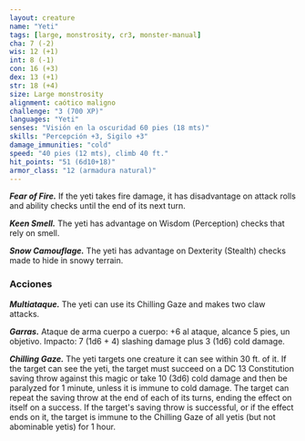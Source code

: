 ```yaml
---
layout: creature
name: "Yeti"
tags: [large, monstrosity, cr3, monster-manual]
cha: 7 (-2)
wis: 12 (+1)
int: 8 (-1)
con: 16 (+3)
dex: 13 (+1)
str: 18 (+4)
size: Large monstrosity
alignment: caótico maligno
challenge: "3 (700 XP)"
languages: "Yeti"
senses: "Visión en la oscuridad 60 pies (18 mts)"
skills: "Percepción +3, Sigilo +3"
damage_immunities: "cold"
speed: "40 pies (12 mts), climb 40 ft."
hit_points: "51 (6d10+18)"
armor_class: "12 (armadura natural)"
---
```


***Fear of Fire.*** If the yeti takes fire damage, it has disadvantage on attack rolls and ability checks until the end of its next turn.

***Keen Smell.*** The yeti has advantage on Wisdom (Perception) checks that rely on smell.

***Snow Camouflage.*** The yeti has advantage on Dexterity (Stealth) checks made to hide in snowy terrain.

### Acciones

***Multiataque.*** The yeti can use its Chilling Gaze and makes two claw attacks.

***Garras.*** Ataque de arma cuerpo a cuerpo: +6 al ataque, alcance 5 pies, un objetivo. Impacto: 7 (1d6 + 4) slashing damage plus 3 (1d6) cold damage.

***Chilling Gaze.*** The yeti targets one creature it can see within 30 ft. of it. If the target can see the yeti, the target must succeed on a DC 13 Constitution saving throw against this magic or take 10 (3d6) cold damage and then be paralyzed for 1 minute, unless it is immune to cold damage. The target can repeat the saving throw at the end of each of its turns, ending the effect on itself on a success. If the target's saving throw is successful, or if the effect ends on it, the target is immune to the Chilling Gaze of all yetis (but not abominable yetis) for 1 hour.
